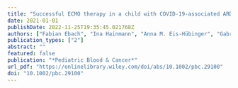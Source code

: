 ```yaml
---
title: "Successful ECMO therapy in a child with COVID-19-associated ARDS and acute lymphoblastic leukemia"
date: 2021-01-01
publishDate: 2022-11-25T19:35:45.021768Z
authors: ["Fabian Ebach", "Ina Hainmann", "Anna M. Eis-Hübinger", "Gabriele Escherisch", "Dagmar Dilloo", "Heiko M. Reutter", "Andreas Müller"]
publication_types: ["2"]
abstract: ""
featured: false
publication: "*Pediatric Blood & Cancer*"
url_pdf: "https://onlinelibrary.wiley.com/doi/abs/10.1002/pbc.29100"
doi: "10.1002/pbc.29100"
---
```


